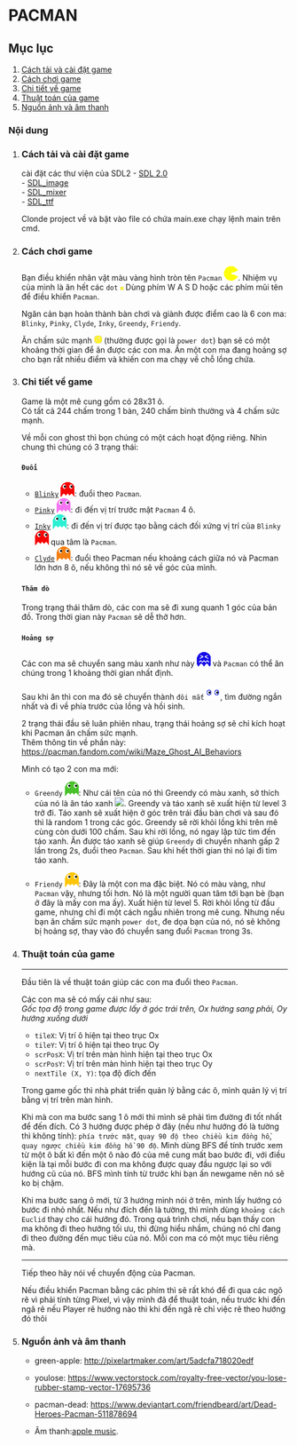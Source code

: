 # **PACMAN**

## Mục lục
1. [Cách tải và cài đặt game](#cách-tải-và-chơi-game)
2. [Cách chơi game](#cách-chơi-game)
3. [Chi tiết về game](#chi-tiết-về-game)
4. [Thuật toán của game](#thuật-toán-về-game) 
5. [Nguồn ảnh và âm thanh](#nguồn-ảnh-và-âm-thanh)

### Nội dung
1. ### Cách tải và cài đặt game
    cài đặt các thư viện của SDL2
        - [SDL 2.0](https://www.libsdl.org/download-2.0.php)  
        - [SDL_image](https://www.libsdl.org/projects/SDL_image/)  
        - [SDL_mixer](https://www.libsdl.org/projects/SDL_mixer/)  
        - [SDL_ttf](https://www.libsdl.org/projects/SDL_ttf/)  

    Clonde project về và bật vào file có chứa main.exe chạy lệnh main trên cmd.

2. ### Cách chơi game   
 
    Bạn điều khiển nhân vật màu vàng hình tròn tên `Pacman` ![](Pacman/Source/Assets/Entity%20Image/pacman%20icon.png). Nhiệm vụ của mình là ăn hết các  `dot` ![](Pacman/Source/Assets/Entity%20Image/dot.png)
    Dùng phím W A S D hoặc các phím mũi tên để điều khiển `Pacman`.
    
    Ngăn cản bạn hoàn thành bàn chơi và giành được điểm cao là 6 con ma: `Blinky`, `Pinky`, `Clyde`, `Inky`, `Greendy`, `Friendy`. 

    Ăn chấm sức mạnh ![](Pacman/Source/Assets/Entity%20Image/power%20dot.png) (thường được gọi là `power dot`) bạn sẽ có một khoảng thời gian để ăn được các con ma. Ăn một con ma đang hoảng sợ cho bạn rất nhiều điểm và khiến con ma chạy về chỗ lồng chứa.
3. ### Chi tiết về game

    Game là một mê cung gồm có 28x31 ô.     
    Có tất cả 244 chấm trong 1 bàn, 240 chấm bình thường và 4 chấm sức mạnh.   

    Về mỗi con ghost thì bọn chúng có một cách hoạt động riêng. Nhìn chung thì chúng có 3 trạng thái:

    #### `Đuổi`
    - [`Blinky`]() ![](Pacman/Source/Assets/Entity%20Image/blinky%20icon.png): đuổi theo `Pacman`.   
    - [`Pinky`]() ![](Pacman/Source/Assets/Entity%20Image/pinky%20icon.png): đi đến vị trí trước mặt `Pacman` 4 ô.
    - [`Inky`]() ![](Pacman/Source/Assets/Entity%20Image/inky%20icon.png): đi đến vị trí được tạo bằng cách đối xứng vị trí của `Blinky` ![Blinky](Pacman/Source/Assets/Entity%20Image/blinky%20icon.png) qua tâm là `Pacman`.
    - [`Clyde`]() ![](Pacman/Source/Assets/Entity%20Image/clyde%20icon.png): đuổi theo Pacman nếu khoảng cách giữa nó và Pacman lớn hơn 8 ô, nếu không thì nó sẽ về góc của mình.  
    #### `Thăm dò`
    Trong trạng thái thăm dò, các con ma sẽ đi xung quanh 1 góc của bản đồ. Trong thời gian này `Pacman` sẽ dễ thở hơn.

    #### `Hoảng sợ`    
    Các con ma sẽ chuyển sang màu xanh như này  ![](Pacman/Source/Assets/Entity%20Image/frighten%20ghost%20icon.png) và `Pacman` có thể ăn chúng trong 1 khoảng thời gian nhất định.

    Sau khi ăn thì con ma đó sẽ chuyển thành `đôi mắt` ![](Pacman/Source/Assets/Entity%20Image/ghost%20eye.png), tìm đường ngắn nhất và đi về phía trước của lồng và hồi sinh.

    2 trạng thái đầu sẽ luân phiên nhau, trạng thái hoảng sợ sẽ chỉ kích hoạt khi Pacman ăn chấm sức mạnh.  
    Thêm thông tin về phần này: https://pacman.fandom.com/wiki/Maze_Ghost_AI_Behaviors  

    Mình có tạo 2 con ma mới:

    - `Greendy` ![](Pacman/Source/Assets/Entity%20Image/greendy%20icon.png): Như cái tên của nó thì Greendy có màu xanh, sở thích của nó là ăn táo xanh ![](Pacman/Source/Assets/Entity%20Image/%20greenapple.png). Greendy và táo xanh sẽ xuất hiện từ level 3 trở đi. Táo xanh sẽ xuất hiện ở góc trên trái đầu bàn chơi và sau đó thì là random 1 trong các góc. Greendy sẽ rời khỏi lồng khi trên mê cùng còn dưới 100 chấm. Sau khi rời lồng, nó ngay lập tức tìm đến táo xanh. Ăn được táo xanh sẽ giúp `Greendy` di chuyển nhanh gấp 2 lần trong 2s, đuổi theo `Pacman`. Sau khi hết thời gian thì nó lại đi tìm táo xanh. 

    - `Friendy` ![](Pacman/Source/Assets/Entity%20Image/friendy%20icon.png): Đây là một con ma đặc biệt. Nó có màu vàng, như `Pacman` vậy, nhưng tối hơn. Nó là một người quan tâm tới bạn bè (bạn ở đây là mấy con ma ấy). Xuất hiện từ level 5. Rời khỏi lồng từ đầu game, nhưng chỉ đi một cách ngẫu nhiên trong mê cung. Nhưng nếu bạn ăn chấm sức mạnh `power dot`, đe dọa bạn của nó, nó sẽ không bị hoảng sợ, thay vào đó chuyển sang đuổi `Pacman` trong 3s. 
4. ### Thuật toán của game
    -------------------------------
    Đầu tiên là về thuật toán giúp các con ma đuổi theo `Pacman`.

    Các con ma sẽ có mấy cái như sau:   
    *Gốc tọa độ trong game được lấy ở góc trái trên, Ox hướng sang phải, Oy hướng xuống dưới*
    - `tileX`: Vị trí ô hiện tại theo trục Ox
    - `tileY`: Vị trí ô hiện tại theo trục Oy
    - `scrPosX`: Vị trí trên màn hình hiện tại theo trục Ox
    - `scrPosY`: Vị trí trên màn hình hiện tại theo trục Oy
    - `nextTile (X, Y)`: tọa độ đích đến     
    
    Trong game gốc thì nhà phát triển quản lý bằng các ô, mình quản lý vị trí bằng vị trí trên màn hình.

    Khi mà con ma bước sang 1 ô mới thì mình sẽ phải tìm đường đi tốt nhất để đến đích. Có 3 hướng được phép ở đây (nếu như hướng đó là tường thì không tính): `phía trước mặt`, `quay 90 độ theo chiều kim đồng hồ`, `quay ngược chiều kim đồng hồ 90 độ`. Mình dùng BFS để tính trước xem từ một ô bất kì đến một ô nào đó của mê cung mất bao bước đi, với điều kiện là tại mỗi bước đi con ma không được quay đầu ngược lại so với hướng cũ của nó. BFS mình tính từ trước khi bạn ấn newgame nên nó sẽ ko bị chậm.

    Khi ma bước sang ô mới, từ 3 hướng mình nói ở trên, mình lấy hướng có bước đi nhỏ nhất. Nếu như đích đến là tường, thì mình dùng `khoảng cách Euclid` thay cho cái hướng đó. Trong quá trình chơi, nếu bạn thấy con ma không đi theo hướng tối ưu, thì đừng hiểu nhầm, chúng nó chỉ đang đi theo đường đến mục tiêu của nó. Mỗi con ma có một mục tiêu riêng mà. 


    ----------------------
    Tiếp theo hãy nói về chuyển động của Pacman.

    Nếu điều khiển Pacman bằng các phím thì sẽ rất khó để đi qua các ngõ rẽ vì phải tính từng Pixel, vì vậy mình đã để thuật toán, nếu trước khi đến ngã rẽ nếu Player rẽ hướng nào thì khi đến ngã rẽ chỉ việc rẽ theo hướng đó thôi 

5. ### Nguồn ảnh và âm thanh
    - green-apple: http://pixelartmaker.com/art/5adcfa718020edf
    - youlose: https://www.vectorstock.com/royalty-free-vector/you-lose-rubber-stamp-vector-17695736  
    - pacman-dead: https://www.deviantart.com/friendbeard/art/Dead-Heroes-Pacman-511878694  

    - Âm thanh:[apple music](https://music.apple.com/us/album/pac-man-game-sound-effect/328036461). 



    




